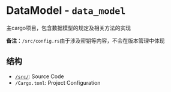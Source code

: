 # DataModel - `data_model`

主cargo项目，包含数据模型的规定及相关方法的实现

**备注**：`/src/config.rs`由于涉及密钥等内容，不会在版本管理中体现

## 结构

- [`/src/`](./src/README.md): Source Code
- `/Cargo.toml`: Project Configuration
